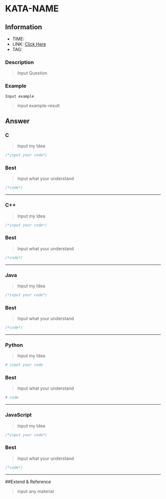 # KATA-NAME

## Information
* TIME: 
* LINK: [Click Here](http://)
* TAG: 

### Description
> Input Question

### Example
```text
Input example
```
> Input example-result

## Answer
### C
> Input my Idea
```c
/*input your code*/
```

### Best
> Input what your understand
```c
/*code*/
```
---
### C++
> Input my Idea
```c++
/*input your code*/
```

### Best
> Input what your understand
```c++
/*code*/
```
---

### Java
> Input my Idea
```java
/*input your code*/
```

### Best
> Input what your understand
```java
/*code*/
```
---

### Python
> Input my Idea
```python
# input your code
```

### Best
> Input what your understand
```python
# code
```
---

### JavaScript
> Input my Idea
```javascript 1.8
/*input your code*/
```

### Best
> Input what your understand
```javascript 1.8
/*code*/
```
---
##Extend & Reference
> input any material